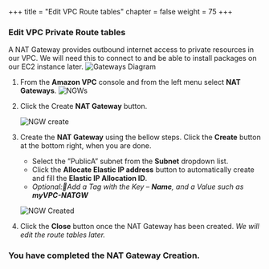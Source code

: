 +++
title = "Edit VPC Route tables"
chapter = false
weight = 75
+++

### Edit VPC Private Route tables

A NAT Gateway provides outbound internet access to private resources in our VPC. We will need this to connect to and be able to install packages on our EC2 instance later.
![Gateways Diagram](/images/creategateways-diagram.png)

1. From the **Amazon VPC** console and from the left menu select **NAT Gateways**.
   ![NGWs](/images/creategateways-ngws.png)

1. Click the Create **NAT Gateway** button.

   ![NGW create](/images/creategateways-createngw.png)

1. Create the **NAT Gateway** using the bellow steps. Click the **Create** button at the bottom right, when you are done.

   - Select the ”PublicA” subnet from the **Subnet** dropdown list.
   - Click the **Allocate Elastic IP address** button to automatically create and fill the **Elastic IP Allocation ID**.
   - _Optional:Add a Tag with the Key – **Name**, and a Value such as **myVPC-NATGW**_

   ![NGW Created](/images/creategateways-ngwcreated.png)

1. Click the **Close** button once the NAT Gateway has been created. _We will edit the route tables later._

### You have completed the NAT Gateway Creation.
